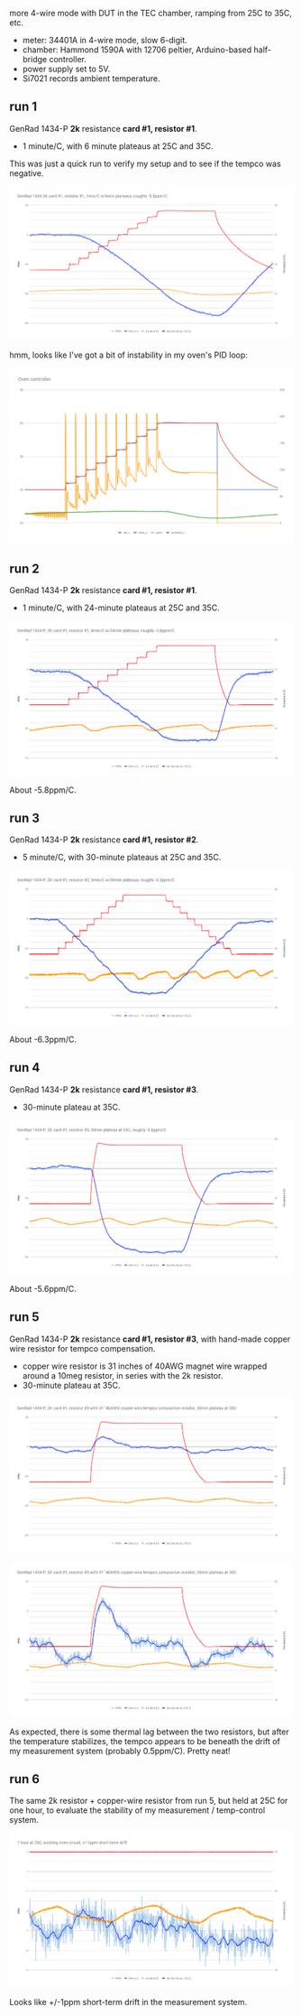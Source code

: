 more 4-wire mode with DUT in the TEC chamber, ramping from 25C to 35C, etc.

- meter: 34401A in 4-wire mode, slow 6-digit.
- chamber: Hammond 1590A with 12706 peltier, Arduino-based half-bridge controller.
- power supply set to 5V.
- Si7021 records ambient temperature.

## run 1

GenRad 1434-P **2k** resistance **card #1, resistor #1**.

- 1 minute/C, with 6 minute plateaus at 25C and 35C.

This was just a quick run to verify my setup and to see if the tempco was negative.

![](run1/chart.png)

hmm, looks like I've got a bit of instability in my oven's PID loop:

![](run1/oven.png)

## run 2

GenRad 1434-P **2k** resistance **card #1, resistor #1**.

- 1 minute/C, with 24-minute plateaus at 25C and 35C.

![](run2/chart.png)

About -5.8ppm/C.

## run 3

GenRad 1434-P **2k** resistance **card #1, resistor #2**.

- 5 minute/C, with 30-minute plateaus at 25C and 35C.

![](run3/chart.png)

About -6.3ppm/C.

## run 4

GenRad 1434-P **2k** resistance **card #1, resistor #3**.

- 30-minute plateau at 35C.

![](run4/chart.png)

About -5.6ppm/C.

## run 5

GenRad 1434-P **2k** resistance **card #1, resistor #3**, with hand-made copper wire resistor for tempco compensation.

- copper wire resistor is 31 inches of 40AWG magnet wire wrapped around a 10meg resistor, in series with the 2k resistor.
- 30-minute plateau at 35C.

![](run5/chart.png)

![](run5/chart-zoomed.png)

As expected, there is some thermal lag between the two resistors, but after the temperature stabilizes, the tempco appears to be beneath the drift of my measurement system (probably 0.5ppm/C).  Pretty neat!

## run 6

The same 2k resistor + copper-wire resistor from run 5, but held at 25C for one hour, to evaluate the stability of my measurement / temp-control system.

![](run6/chart.png)

Looks like +/-1ppm short-term drift in the measurement system.
